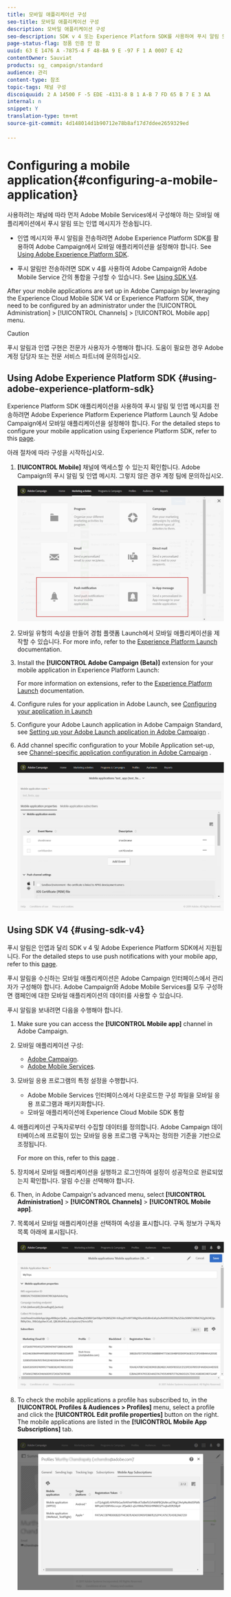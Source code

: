 ```yaml
---
title: 모바일 애플리케이션 구성
seo-title: 모바일 애플리케이션 구성
description: 모바일 애플리케이션 구성
seo-description: SDK v 4 또는 Experience Platform SDK를 사용하여 푸시 알림 또는 인앱 메시지를 보내도록 Adobe Campaign를 구성하는 방법을 알아봅니다.
page-status-flag: 정품 인증 안 함
uuid: 63 E 1476 A -7875-4 F 48-BA 9 E -97 F 1 A 0007 E 42
contentOwner: Sauviat
products: sg_ campaign/standard
audience: 관리
content-type: 참조
topic-tags: 채널 구성
discoiquuid: 2 A 14500 F -5 EDE -4131-8 B 1 A-B 7 FD 65 B 7 E 3 AA
internal: n
snippet: Y
translation-type: tm+mt
source-git-commit: 4d148014d1b90712e78b8af17d7ddee2659329ed

---
```



# Configuring a mobile application{#configuring-a-mobile-application}

사용하려는 채널에 따라 먼저 Adobe Mobile Services에서 구성해야 하는 모바일 애플리케이션에서 푸시 알림 또는 인앱 메시지가 전송됩니다.

* 인앱 메시지와 푸시 알림을 전송하려면 Adobe Experience Platform SDK를 활용하여 Adobe Campaign에서 모바일 애플리케이션을 설정해야 합니다. See [Using Adobe Experience Platform SDK](#using-adobe-experience-platform-sdk).

* 푸시 알림만 전송하려면 SDK v 4를 사용하여 Adobe Campaign와 Adobe Mobile Service 간의 통합을 구성할 수 있습니다. See [Using SDK V4](#using-sdk-v4).

After your mobile applications are set up in Adobe Campaign by leveraging the Experience Cloud Mobile SDK V4 or Experience Platform SDK, they need to be configured by an administrator under the [!UICONTROL Administration] &gt; [!UICONTROL Channels] &gt; [!UICONTROL Mobile app] menu.

>[!CAUTION]
>
>푸시 알림과 인앱 구현은 전문가 사용자가 수행해야 합니다. 도움이 필요한 경우 Adobe 계정 담당자 또는 전문 서비스 파트너에 문의하십시오.

## Using Adobe Experience Platform SDK {#using-adobe-experience-platform-sdk}

Experience Platform SDK 애플리케이션을 사용하여 푸시 알림 및 인앱 메시지를 전송하려면 Adobe Experience Platform Experience Platform Launch 및 Adobe Campaign에서 모바일 애플리케이션을 설정해야 합니다. For the detailed steps to configure your mobile application using Experience Platform SDK, refer to this [page](https://helpx.adobe.com/campaign/kb/configuring-app-sdkv4.html).

아래 절차에 따라 구성을 시작하십시오.

1. **[!UICONTROL Mobile]** 채널에 액세스할 수 있는지 확인합니다. Adobe Campaign의 푸시 알림 및 인앱 메시지. 그렇지 않은 경우 계정 팀에 문의하십시오.

   ![](assets/launch_1.png)

1. 모바일 유형의 속성을 만들어 경험 플랫폼 Launch에서 모바일 애플리케이션을 제작할 수 있습니다. For more info, refer to the [Experience Platform Launch](https://aep-sdks.gitbook.io/docs/getting-started/create-a-mobile-property#create-a-new-mobile-property) documentation.
1. Install the **[!UICONTROL Adobe Campaign (Beta)]** extension for your mobile application in Experience Platform Launch:

   For more information on extensions, refer to the [Experience Platform Launch](https://aep-sdks.gitbook.io/docs/using-mobile-extensions/adobe-campaign-standard-beta) documentation.

1. Configure rules for your application in Adobe Launch, see [Configuring your application in Launch](https://helpx.adobe.com/campaign/kb/configuring-app-sdk.html#ConfiguringyourapplicationinLaunch)
1. Configure your Adobe Launch application in Adobe Campaign Standard, see [Setting up your Adobe Launch application in Adobe Campaign](https://helpx.adobe.com/campaign/kb/configuring-app-sdk.html#SettingupyourAdobeLaunchapplicationinAdobeCampaign) .
1. Add channel specific configuration to your Mobile Application set-up, see [Channel-specific application configuration in Adobe Campaign](https://helpx.adobe.com/campaign/kb/configuring-app-sdk.html#ChannelspecificapplicationconfigurationinAdobeCampaign) .

   ![](assets/launch_2.png)

## Using SDK V4 {#using-sdk-v4}

푸시 알림은 인앱과 달리 SDK v 4 및 Adobe Experience Platform SDK에서 지원됩니다. For the detailed steps to use push notifications with your mobile app, refer to this [page](https://helpx.adobe.com/campaign/kb/configuring-app-sdkv4.html).

푸시 알림을 수신하는 모바일 애플리케이션은 Adobe Campaign 인터페이스에서 관리자가 구성해야 합니다. Adobe Campaign와 Adobe Mobile Services를 모두 구성하면 캠페인에 대한 모바일 애플리케이션의 데이터를 사용할 수 있습니다.

푸시 알림을 보내려면 다음을 수행해야 합니다.

1. Make sure you can access the **[!UICONTROL Mobile app]** channel in Adobe Campaign.
1. 모바일 애플리케이션 구성:

   * [Adobe Campaign](https://helpx.adobe.com/campaign/kb/configuring-app-sdkv4.html#SettingupamobileapplicationinAdobeCampaign).
   * [Adobe Mobile Services](https://helpx.adobe.com/campaign/kb/configuring-app-sdkv4.html#ConfiguringamobileapplicationinAdobeMobileServices).

1. 모바일 응용 프로그램의 특정 설정을 수행합니다.

   * Adobe Mobile Services 인터페이스에서 다운로드한 구성 파일을 모바일 응용 프로그램과 패키지화합니다.
   * 모바일 애플리케이션에 Experience Cloud Mobile SDK 통합

1. 애플리케이션 구독자로부터 수집할 데이터를 정의합니다. Adobe Campaign 데이터베이스에 프로필이 있는 모바일 응용 프로그램 구독자는 정의한 기준을 기반으로 조정됩니다.

   For more on this, refer to this [page](https://helpx.adobe.com/campaign/kb/configuring-app-sdkv4.html#Collectingsubscribersdatafromamobileapplication) .

1. 장치에서 모바일 애플리케이션을 실행하고 로그인하여 설정이 성공적으로 완료되었는지 확인합니다. 알림 수신을 선택해야 합니다.
1. Then, in Adobe Campaign's advanced menu, select **[!UICONTROL Administration]** &gt; **[!UICONTROL Channels]** &gt; **[!UICONTROL Mobile app]**.
1. 목록에서 모바일 애플리케이션을 선택하여 속성을 표시합니다. 구독 정보가 구독자 목록 아래에 표시됩니다.

   ![](assets/push_notif_mobile_app.png)

1. To check the mobile applications a profile has subscribed to, in the **[!UICONTROL Profiles & Audiences > Profiles]** menu, select a profile and click the **[!UICONTROL Edit profile properties]** button on the right. The mobile applications are listed in the **[!UICONTROL Mobile App Subscriptions]** tab.

   ![](assets/push_notif_subscriptions.png)
